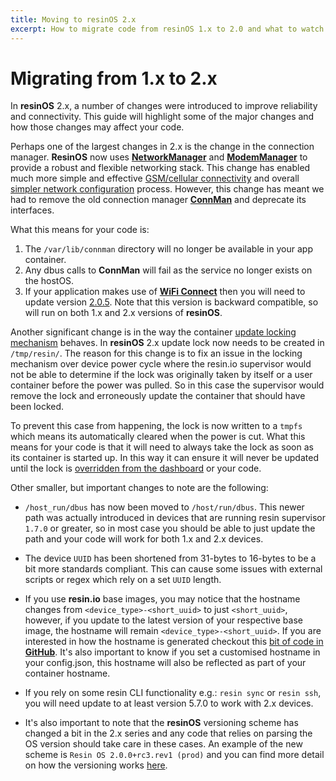 ```yaml
---
title: Moving to resinOS 2.x
excerpt: How to migrate code from resinOS 1.x to 2.0 and what to watch out for
---
```

# Migrating from 1.x to 2.x

In **resinOS** 2.x, a number of changes were introduced to improve reliability and connectivity. This guide will highlight some of the major changes and how those changes may affect your code.

Perhaps one of the largest changes in 2.x is the change in the connection manager. **ResinOS** now uses [**NetworkManager**][networkmanager-link] and [**ModemManager**][modemmanager-link] to provide a robust and flexible networking stack. This change has enabled much more simple and effective [GSM/cellular connectivity](/deployment/network/2.0.0/#cellular-modem-setup) and overall [simpler network configuration](/deployment/network/2.0.0/#introduction) process. However, this change has meant we had to remove the old connection manager [**ConnMan**][connman-link] and deprecate its interfaces.

What this means for your code is:
1. The `/var/lib/connman` directory will no longer be available in your app container.
2. Any dbus calls to **ConnMan** will fail as the service no longer exists on the hostOS.
3. If your application makes use of [**WiFi Connect**][wifi-connect-link] then you will need to update version [2.0.5](https://github.com/resin-io/resin-wifi-connect/releases/tag/v2.0.5). Note that this version is backward compatible, so will run on both 1.x and 2.x versions of **resinOS**.

Another significant change is in the way the container [update locking mechanism][update-locks-link] behaves. In **resinOS** 2.x update lock now needs to be created in `/tmp/resin/`. The reason for this change is to fix an issue in the locking mechanism over device power cycle where the resin.io supervisor would not be able to determine if the lock was originally taken by itself or a user container before the power was pulled. So in this case the supervisor would remove the lock and erroneously update the container that should have been locked.

To prevent this case from happening, the lock is now written to a `tmpfs` which means its automatically cleared when the power is cut. What this means for your code is that it will need to always take the lock as soon as its container is started up. In this way it can ensure it will never be updated until the lock is [overridden from the dashboard](https://docs.resin.io/management/devices/#update-locking) or your code.

Other smaller, but important changes to note are the following:
- `/host_run/dbus` has now been moved to `/host/run/dbus`. This newer path was actually introduced in devices that are running resin supervisor `1.7.0` or greater, so in most case you should be able to just update the path and your code will work for both 1.x and 2.x devices.

- The device `UUID` has been shortened from 31-bytes to 16-bytes to be a bit more standards compliant. This can cause some issues with external scripts or regex which rely on a set `UUID` length.

- If you use **resin.io** base images, you may notice that the hostname changes from `<device_type>-<short_uuid>` to just `<short_uuid>`, however, if you update to the latest version of your respective base image, the hostname will remain `<device_type>-<short_uuid>`. If you are interested in how the hostname is generated checkout this [bit of code in **GitHub**](https://github.com/resin-io-library/base-images/pull/256/files#diff-f1f5c90c015964785192b51de0187522R9). It's also important to know if you set a customised hostname in your config.json, this hostname will also be reflected as part of your container hostname.

- If you rely on some resin CLI functionality e.g.: `resin sync` or `resin ssh`, you will need update to at least version 5.7.0 to work with 2.x devices.

- It's also important to note that the **resinOS** versioning scheme has changed a bit in the 2.x series and any code that relies on parsing the OS version should take care in these cases. An example of the new scheme is `Resin OS 2.0.0+rc3.rev1 (prod)` and you can find more detail on how the versioning works [here](https://github.com/resin-os/meta-resin#versioning).


<!-- links -->
[connman-link]:https://01.org/connman
[networkmanager-link]:https://developer.gnome.org/NetworkManager/
[modemmanager-link]:https://www.freedesktop.org/wiki/Software/ModemManager/
[wifi-connect-link]:https://github.com/resin-io/resin-wifi-connect/
[update-locks-link]:/runtime/update-locking/
